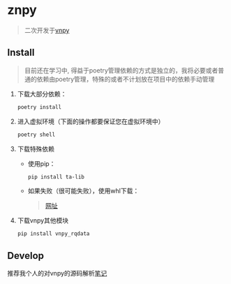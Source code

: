 # znpy
>二次开发于[vnpy](https://github.com/vnpy)

## Install
>目前还在学习中, 得益于poetry管理依赖的方式是独立的，我将必要或者普通的依赖由poetry管理，特殊的或者不计划放在项目中的依赖手动管理

1. 下载大部分依赖：

    ```bash
    poetry install
    ```

2. 进入虚拟环境（下面的操作都要保证您在虚拟环境中）

    ```bash
    poetry shell
    ```

3. 下载特殊依赖
    + 使用pip：
    
        ```bash
        pip install ta-lib
        ```
    
    + 如果失败（很可能失败），使用whl下载：
        >[网址](https://www.lfd.uci.edu/~gohlke/pythonlibs/#ta-lib)

4. 下载vnpy其他模块
    ```bash
    pip install vnpy_rqdata
    ```

## Develop

推荐我个人的对vnpy的源码解析[笔记](https://github.com/zweix123/CS-notes/blob/master/Quant/vnpy.md)
